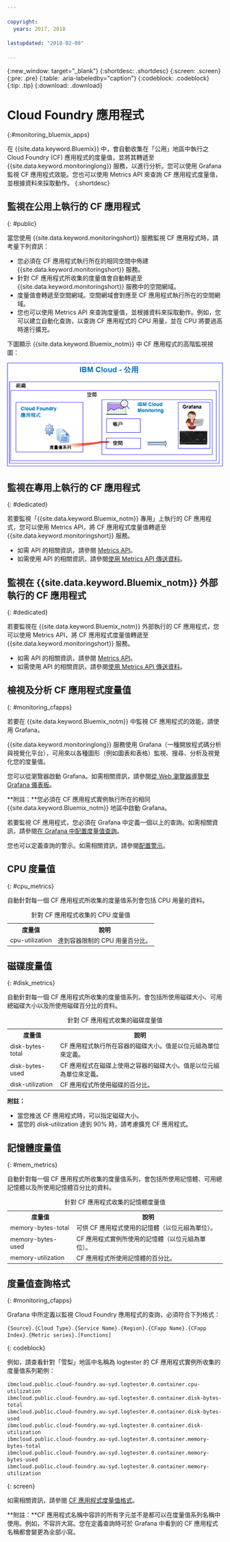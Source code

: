 ```yaml
---

copyright:
  years: 2017, 2018

lastupdated: "2018-02-08"

---
```


{:new_window: target="_blank"}
{:shortdesc: .shortdesc}
{:screen: .screen}
{:pre: .pre}
{:table: .aria-labeledby="caption"}
{:codeblock: .codeblock}
{:tip: .tip}
{:download: .download}


# Cloud Foundry 應用程式
 {:#monitoring_bluemix_apps}

在 {{site.data.keyword.Bluemix}} 中，會自動收集在「公用」地區中執行之 Cloud Foundry (CF) 應用程式的度量值，並將其轉遞至 {{site.data.keyword.monitoringlong}} 服務，以進行分析。您可以使用 Grafana 監視 CF 應用程式效能。您也可以使用 Metrics API 來查詢 CF 應用程式度量值，並根據資料來採取動作。
{:shortdesc}


## 監視在公用上執行的 CF 應用程式
{: #public}


當您使用 {{site.data.keyword.monitoringshort}} 服務監視 CF 應用程式時，請考量下列資訊：

* 您必須在 CF 應用程式執行所在的相同空間中佈建 {{site.data.keyword.monitoringshort}} 服務。
* 針對 CF 應用程式所收集的度量值會自動轉遞至 {{site.data.keyword.monitoringshort}} 服務中的空間網域。 
* 度量值會轉遞至空間網域。空間網域會對應至 CF 應用程式執行所在的空間網域。 
* 您也可以使用 Metrics API 來查詢度量值，並根據資料來採取動作。例如，您可以建立自動化查詢，以查詢 CF 應用程式的 CPU 用量，並在 CPU 將要過高時進行擴充。

下圖顯示 {{site.data.keyword.Bluemix_notm}} 中 CF 應用程式的高階監視視圖：

![{{site.data.keyword.Bluemix_notm}} 中 CF 應用程式的高階監視視圖](images/cfapp_metrics_ov.png "{{site.data.keyword.Bluemix_notm}} 中 CF 應用程式的高階監視視圖")

## 監視在專用上執行的 CF 應用程式
{: #dedicated}

若要監視「{{site.data.keyword.Bluemix_notm}} 專用」上執行的 CF 應用程式，您可以使用 Metrics API，將 CF 應用程式度量值轉遞至 {{site.data.keyword.monitoringshort}} 服務。

* 如需 API 的相關資訊，請參閱 [Metrics API](https://console.bluemix.net/apidocs/927-ibm-cloud-monitoring-metrics-api?&language=node#introduction)。
* 如需使用 API 的相關資訊，請參閱[使用 Metrics API 傳送資料](/docs/services/cloud-monitoring/send-metrics/send_data_api.html#send_data_api)。


## 監視在 {{site.data.keyword.Bluemix_notm}} 外部執行的 CF 應用程式
{: #dedicated}

若要監視在 {{site.data.keyword.Bluemix_notm}} 外部執行的 CF 應用程式，您可以使用 Metrics API，將 CF 應用程式度量值轉遞至 {{site.data.keyword.monitoringshort}} 服務。

* 如需 API 的相關資訊，請參閱 [Metrics API](https://console.bluemix.net/apidocs/927-ibm-cloud-monitoring-metrics-api?&language=node#introduction)。
* 如需使用 API 的相關資訊，請參閱[使用 Metrics API 傳送資料](/docs/services/cloud-monitoring/send-metrics/send_data_api.html#send_data_api)。




## 檢視及分析 CF 應用程式度量值
{: #monitoring_cfapps}

若要在 {{site.data.keyword.Bluemix_notm}} 中監視 CF 應用程式的效能，請使用 Grafana。 

{{site.data.keyword.monitoringlong}} 服務使用 Grafana（一種開放程式碼分析與視覺化平台），可用來以各種圖形（例如圖表和表格）監視、搜尋、分析及視覺化您的度量值。

您可以從瀏覽器啟動 Grafana。如需相關資訊，請參閱[從 Web 瀏覽器導覽至 Grafana 儀表板](/docs/services/cloud-monitoring/grafana/navigating_grafana.html#launch_grafana_from_browser)。

**附註：**您必須在 CF 應用程式實例執行所在的相同 {{site.data.keyword.Bluemix_notm}} 地區中啟動 Grafana。


若要監視 CF 應用程式，您必須在 Grafana 中定義一個以上的查詢。如需相關資訊，請參閱[在 Grafana 中配置度量值查詢](/docs/services/cloud-monitoring/grafana/define_query.html#define_query)。 

您也可以定義查詢的警示。如需相關資訊，請參閱[配置警示](/docs/services/cloud-monitoring/config_alerts_ov.html#config_alerts_ov)。



## CPU 度量值
{: #cpu_metrics}

自動針對每一個 CF 應用程式所收集的度量值系列會包括 CPU 用量的資料。


<table>
  <caption>針對 CF 應用程式收集的 CPU 度量值</caption>
  <tr>
    <th>度量值</th>
    <th>說明</th>
  </tr>
  <tr>
    <td>cpu-utilization</td>
    <td>達到容器限制的 CPU 用量百分比。</td>
  </tr>
</table>


## 磁碟度量值
{: #disk_metrics}

自動針對每一個 CF 應用程式所收集的度量值系列，會包括所使用磁碟大小、可用總磁碟大小以及所使用磁碟百分比的資料。


<table>
  <caption>針對 CF 應用程式收集的磁碟度量值</caption>
  <tr>
    <th>度量值</th>
    <th>說明</th>
  </tr>
  <tr>
    <td>disk-bytes-total</td>
    <td>CF 應用程式執行所在容器的磁碟大小。值是以位元組為單位來定義。</td>
  </tr>
  <tr>
    <td>disk-bytes-used</td>
    <td>CF 應用程式在磁碟上使用之容器的磁碟大小。值是以位元組為單位來定義。</td>
  </tr>
  <tr>
    <td>disk-utilization</td>
    <td>CF 應用程式所使用磁碟的百分比。</td>
  </tr>
</table>

**附註：** 

* 當您推送 CF 應用程式時，可以指定磁碟大小。
* 當您的 disk-utilization 達到 90% 時，請考慮擴充 CF 應用程式。

## 記憶體度量值
{: #mem_metrics}

自動針對每一個 CF 應用程式所收集的度量值系列，會包括所使用記憶體、可用總記憶體以及所使用記憶體百分比的資料。

<table>
  <caption>針對 CF 應用程式收集的記憶體度量值</caption>
  <tr>
    <th>度量值</th>
    <th>說明</th>
  </tr>
  <tr>
    <td>memory-bytes-total</td>
    <td>可供 CF 應用程式使用的記憶體（以位元組為單位）。</td>
  </tr>
  <tr>
    <td>memory-bytes-used</td>
    <td>CF 應用程式實例所使用的記憶體（以位元組為單位）。</td>
  </tr>
  <tr>
    <td>memory-utilization</td>
    <td>CF 應用程式所使用記憶體的百分比。</td>
  </tr>
</table>


## 度量值查詢格式
{: #monitoring_cfapps}


Grafana 中所定義以監視 Cloud Foundry 應用程式的查詢，必須符合下列格式： 

```
{Source}.{Cloud Type}.{Service Name}.{Region}.{CFapp Name}.{CFapp Index}.{Metric series}.[Functions]
```
{: codeblock}

例如，請查看針對「雪梨」地區中名稱為 logtester 的 CF 應用程式實例所收集的度量值系列範例：

```
ibmcloud.public.cloud-foundry.au-syd.logtester.0.container.cpu-utilization
ibmcloud.public.cloud-foundry.au-syd.logtester.0.container.disk-bytes-total
ibmcloud.public.cloud-foundry.au-syd.logtester.0.container.disk-bytes-used
ibmcloud.public.cloud-foundry.au-syd.logtester.0.container.disk-utilization
ibmcloud.public.cloud-foundry.au-syd.logtester.0.container.memory-bytes-total
ibmcloud.public.cloud-foundry.au-syd.logtester.0.container.memory-bytes-used
ibmcloud.public.cloud-foundry.au-syd.logtester.0.container.memory-utilization
```
{: screen}

如需相關資訊，請參閱 [CF 應用程式度量值格式](/docs/services/cloud-monitoring/reference/cfapps_metrics_format.html#cfapps_metrics_format)。

**附註：**CF 應用程式名稱中容許的所有字元並不是都可以在度量值系列名稱中使用。例如，不容許大寫。您在定義查詢時可於 Grafana 中看到的 CF 應用程式名稱都會變更為全部小寫。




